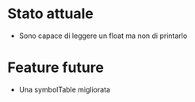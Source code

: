 # Stato attuale

- Sono capace di leggere un float ma non di printarlo 

# Feature future

- Una symbolTable migliorata
